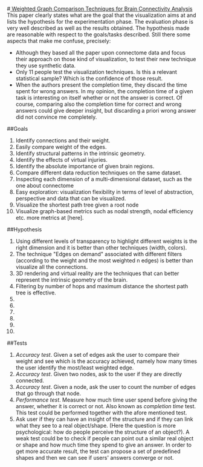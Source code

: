 #[ Weighted Graph Comparison Techniques for Brain Connectivity Analysis ](http://dl.acm.org/citation.cfm?id=2470724)
This paper clearly states what are the goal that the visualization aims at and lists the hypothesis for the experimentation phase. The evaluation phase is very well described as well as the results obtained. The hypothesis made are reasonable with respect to the goals/tasks described.
Still there some aspects that make me confuse, precisely:
*	Although they based all the paper upon connectome data and focus their approach on those kind of visualization, to test their new technique they use synthetic data.
*	Only 11 people test the visualization techniques. Is this a relevant statistical sample? Which is the confidence of those result.
*	When the authors present the completion time, they discard the time spent for wrong answers. In my opinion, the completion time of a given task is interesting on itself whether or not the answer is correct. Of course, comparing also the completion time for correct and wrong answers could give deeper insight, but discarding a priori wrong answer did not convince me completely.

##Goals
1.	Identify connections and their weight. 
2.	Easily compare weight of the edges.
3.	Identify structural patterns in the intrinsic geometry.
4.	Identify the effects of virtual injuries.
5.	Identify the absolute importance of given brain regions.
6.	Compare different data reduction techniques on the same dataset.
7.	Inspecting each dimension of a multi-dimensional dataset, such as the one about connectome
8.	Easy exploration: visualization flexibility in terms of level of abstraction, perspective and data that can be visualized.
9.	Visualize the shortest path tree given a root node
10.	Visualize graph-based metrics such as nodal strength, nodal efficiency etc. more metrics at [here].


##Hypothesis
1.	Using different levels of transparency to highlight different weights is the right dimension and it is better than other techniques (width, colors).
2.	The technique "Edges on demand" associated with different filters (according to the weight and the most weighted n edges) is better than visualize all the connections.
3.	3D rendering and virtual reality are the techniques that can better represent the intrinsic geometry of the brain. 
4.	Filtering by number of hops and maximum distance the shortest path tree is effective.
5.	
6.	
7.	
8.	
9.	
10.	


##Tests
1.	*Accuracy test*. Given a set of edges ask the user to compare their weight and see which is the accuracy achieved, namely how many times the user identify the most/least weighted edge.
1.	*Accuracy test*. Given two nodes, ask to the user if they are directly connected.
1.	*Accuracy test*. Given a node, ask the user to count the number of edges that go through that node.
1.	*Performance test*. Measure how much time user spend before giving the answer, whether it is correct or not. Also known as *completion time* test. This test could be performed together with the afore mentioned test.
1. Ask user if they can have an insight of the structure and if they can link what they see to a real object/shape. (Here the question is more psychological: how do people perceive the structure of an object?). A weak test could be to check if people can point out a similar real object or shape and how much time they spend to give an answer. In order to get more accurate result, the test can propose a set of predefined shapes and then we can see if users' answers converge or not.
